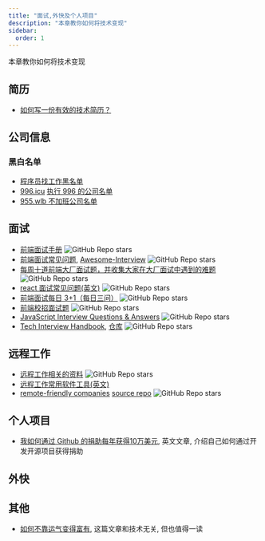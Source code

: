```yaml
---
title: "面试,外快及个人项目"
description: "本章教你如何将技术变现"
sidebar:
  order: 1
---
```


本章教你如何将技术变现

## 简历
- [如何写一份有效的技术简历？](http://www.ruanyifeng.com/blog/2020/01/technical-resume.html)

## 公司信息

### 黑白名单

- [程序员找工作黑名单](https://github.com/shengxinjing/programmer-job-blacklist)
- [996.icu](https://github.com/996icu/996.ICU/blob/master/README_CN.md) [执行 996 的公司名单](https://github.com/996icu/996.ICU/blob/master/blacklist/blacklist.md)
- [955.wlb 不加班公司名单](https://github.com/formulahendry/955.WLB)

## 面试

- [前端面试手册](https://github.com/yangshun/front-end-interview-handbook/blob/master/Translations/Chinese/README.md) ![GitHub Repo stars](https://img.shields.io/github/stars/yangshun/front-end-interview-handbook?style=social)
- [前端面试常见问题](https://github.com/qiu-deqing/FE-interview), [Awesome-Interview](https://github.com/Awesome-Interview/Awesome-Interview) ![GitHub Repo stars](https://img.shields.io/github/stars/Awesome-Interview/Awesome-Interview?style=social)
- [每周十道前端大厂面试题，并收集大家在大厂面试中遇到的难题](https://github.com/airuikun/Weekly-FE-Interview) ![GitHub Repo stars](https://img.shields.io/github/stars/airuikun/Weekly-FE-Interview?style=social)
- [react 面试常见问题(英文)](https://github.com/semlinker/reactjs-interview-questions) ![GitHub Repo stars](https://img.shields.io/github/stars/semlinker/reactjs-interview-questions?style=social)
- [前端面试每日 3+1（每日三问）](https://github.com/haizlin/fe-interview) ![GitHub Repo stars](https://img.shields.io/github/stars/haizlin/fe-interview?style=social)
- [前端校招面试题](https://github.com/CavsZhouyou/Front-End-Interview-Notebook) ![GitHub Repo stars](https://img.shields.io/github/stars/CavsZhouyou/Front-End-Interview-Notebook?style=social)
- [JavaScript Interview Questions & Answers](https://github.com/sudheerj/javascript-interview-questions) ![GitHub Repo stars](https://img.shields.io/github/stars/sudheerj/javascript-interview-questions?style=social)
- [Tech Interview Handbook](https://techinterviewhandbook.org/), [仓库](https://github.com/yangshun/tech-interview-handbook) ![GitHub Repo stars](https://img.shields.io/github/stars/yangshun/tech-interview-handbook?style=social)

## 远程工作

- [远程工作相关的资料](https://github.com/greatghoul/remote-working) ![GitHub Repo stars](https://img.shields.io/github/stars/greatghoul/remote-working?style=social)
- [远程工作常用软件工具(英文)](https://www.remote.tools/)
- [remote-friendly companies](https://remoteintech.company/) [source repo](https://github.com/remoteintech/remote-jobs) ![GitHub Repo stars](https://img.shields.io/github/stars/remoteintech/remote-jobs?style=social)

## 个人项目
- [我如何通过 Github 的捐助每年获得10万美元](https://calebporzio.com/i-just-hit-dollar-100000yr-on-github-sponsors-heres-how-i-did-it), 英文文章, 介绍自己如何通过开发开源项目获得捐助

## 外快

## 其他

- [如何不靠运气变得富有](https://github.com/taosue/how-to-get-rich-without-getting-lucky/), 这篇文章和技术无关, 但也值得一读